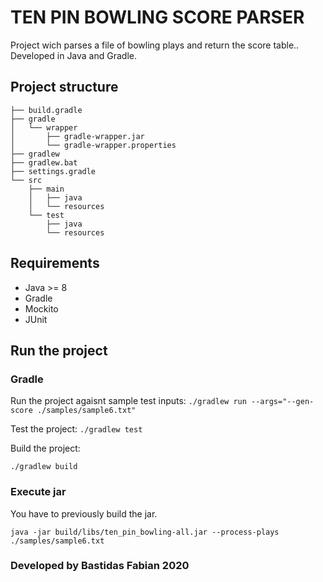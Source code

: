 # TEN PIN BOWLING SCORE PARSER

Project wich parses a file of bowling plays and return the score table.. Developed in Java and Gradle.

## Project structure

```
├── build.gradle
├── gradle    
│   └── wrapper
│       ├── gradle-wrapper.jar
│       └── gradle-wrapper.properties
├── gradlew
├── gradlew.bat
├── settings.gradle
└── src
    ├── main
    │   ├── java  
    │   └── resources
    └── test      
        ├── java
        └── resources
```

## Requirements

* Java >= 8
* Gradle
* Mockito
* JUnit

## Run the project

### Gradle

Run the project agaisnt sample test inputs:
`./gradlew run --args="--gen-score ./samples/sample6.txt"`

Test the project:
`./gradlew test`

Build the project:

`./gradlew build`

### Execute jar

You have to previously build the jar.

`java -jar build/libs/ten_pin_bowling-all.jar --process-plays ./samples/sample6.txt`

### Developed by Bastidas Fabian 2020
